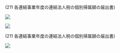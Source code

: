 (211 各連結事業年度の連結法人税の個別帰属額の届出書)

![](https://www.nta.go.jp/tmp/12e289f3-1db7-4d2b-8d46-45daac9ec664/images/55232c98d798ea8a95ec2dfac1c3edab9c5fcdaed266d0cc35b4d3e77a75d798.jpg)

![](https://www.nta.go.jp/tmp/12e289f3-1db7-4d2b-8d46-45daac9ec664/images/c51047d86838ceb44b1daf460fef3e63e335610c260b5d85fa8eb2e60df2dcb3.jpg)

(211 各連結事業年度の連結法人税の個別帰属額の届出書)

![](https://www.nta.go.jp/tmp/12e289f3-1db7-4d2b-8d46-45daac9ec664/images/d7adf01d153b2e04f87f38af4a7d26ce9a15cd8e22724a5bf35387d03f3b4e78.jpg)